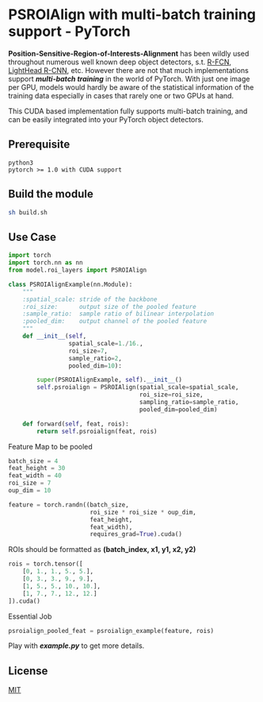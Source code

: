 # PSROIAlign with multi-batch training support - PyTorch
**Position-Sensitive-Region-of-Interests-Alignment** has been wildly used throughout numerous well known deep object detectors, s.t. [R-FCN](https://arxiv.org/pdf/1605.06409.pdf), [LightHead R-CNN](https://arxiv.org/pdf/1711.07264.pdf), etc. However there are not that much implementations support ***multi-batch training*** in the world of PyTorch. With just one image per GPU, models would hardly be aware of the statistical information of the training data especially in cases that rarely one or two GPUs at hand.

This CUDA based implementation fully supports multi-batch training, and can be easily integrated into your PyTorch object detectors.


## Prerequisite
```
python3
pytorch >= 1.0 with CUDA support
```


## Build the module
```bash
sh build.sh
```


## Use Case
```python
import torch
import torch.nn as nn
from model.roi_layers import PSROIAlign
```

```python
class PSROIAlignExample(nn.Module):
    """
    :spatial_scale: stride of the backbone
    :roi_size:      output size of the pooled feature
    :sample_ratio:  sample ratio of bilinear interpolation
    :pooled_dim:    output channel of the pooled feature
    """
    def __init__(self,
                 spatial_scale=1./16.,
                 roi_size=7,
                 sample_ratio=2,
                 pooled_dim=10):

        super(PSROIAlignExample, self).__init__()
        self.psroialign = PSROIAlign(spatial_scale=spatial_scale,
                                     roi_size=roi_size,
                                     sampling_ratio=sample_ratio,
                                     pooled_dim=pooled_dim)

    def forward(self, feat, rois):
        return self.psroialign(feat, rois)
```

Feature Map to be pooled
```python
batch_size = 4
feat_height = 30
feat_width = 40
roi_size = 7
oup_dim = 10

feature = torch.randn((batch_size,
                       roi_size * roi_size * oup_dim,
                       feat_height,
                       feat_width),
                       requires_grad=True).cuda()
```

ROIs should be formatted as **(batch_index, x1, y1, x2, y2)**
```python
rois = torch.tensor([
    [0, 1., 1., 5., 5.],
    [0, 3., 3., 9., 9.],
    [1, 5., 5., 10., 10.],
    [1, 7., 7., 12., 12.]
]).cuda()
```

Essential Job
```python
psroialign_pooled_feat = psroialign_example(feature, rois)
```

Play with ***example.py*** to get more details.


## License
[MIT](./LICENSE)